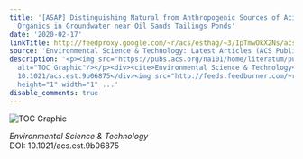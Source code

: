 ```yaml
---
title: '[ASAP] Distinguishing Natural from Anthropogenic Sources of Acid Extractable
  Organics in Groundwater near Oil Sands Tailings Ponds'
date: '2020-02-17'
linkTitle: http://feedproxy.google.com/~r/acs/esthag/~3/IpTmwOkX2Ns/acs.est.9b06875
source: 'Environmental Science & Technology: Latest Articles (ACS Publications)'
description: '<p><img src="https://pubs.acs.org/na101/home/literatum/publisher/achs/journals/content/esthag/0/esthag.ahead-of-print/acs.est.9b06875/20200217/images/medium/es9b06875_0004.gif"
  alt="TOC Graphic"/></p><div><cite>Environmental Science & Technology</cite></div><div>DOI:
  10.1021/acs.est.9b06875</div><img src="http://feeds.feedburner.com/~r/acs/esthag/~4/IpTmwOkX2Ns"
  height="1" width="1" ...'
disable_comments: true
---
```

<p><img src="https://pubs.acs.org/na101/home/literatum/publisher/achs/journals/content/esthag/0/esthag.ahead-of-print/acs.est.9b06875/20200217/images/medium/es9b06875_0004.gif" alt="TOC Graphic"/></p><div><cite>Environmental Science & Technology</cite></div><div>DOI: 10.1021/acs.est.9b06875</div><img src="http://feeds.feedburner.com/~r/acs/esthag/~4/IpTmwOkX2Ns" height="1" width="1" ...